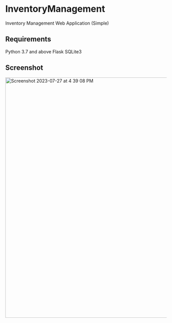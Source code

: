 # InventoryManagement

Inventory Management Web Application (Simple)

## Requirements

Python 3.7 and above
Flask
SQLite3

## Screenshot

<img width="750" alt="Screenshot 2023-07-27 at 4 39 08 PM" src="https://github.com/vishnurajsaravanan/InventoryManagement/assets/76027763/5a9c8c2d-eb3d-4bc9-9365-66d1f8613644">
